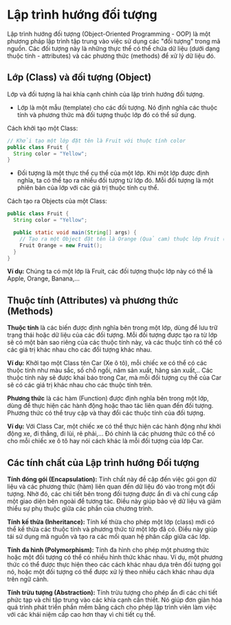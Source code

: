 # Lập trình hướng đối tượng

Lập trình hướng đối tượng (Object-Oriented Programming - OOP) là một phương pháp lập trình tập trung vào việc sử dụng các "đối tượng" trong mã nguồn. Các đối tượng này là những thực thể có thể chứa dữ liệu (dưới dạng thuộc tính - attributes) và các phương thức (methods) để xử lý dữ liệu đó.

## Lớp (Class) và đối tượng (Object)

Lớp và đối tượng là hai khía cạnh chính của lập trình hướng đối tượng.

- Lớp là một mẫu (template) cho các đối tượng. Nó định nghĩa các thuộc tính và phương thức mà đối tượng thuộc lớp đó có thể sử dụng.

Cách khởi tạo một Class:

``` Java
// Khởi tạo một lớp đặt tên là Fruit với thuộc tính color
public class Fruit {
  String color = "Yellow";
}
```

- Đối tượng là một thực thể cụ thể của một lớp. Khi một lớp được định nghĩa, ta có thể tạo ra nhiều đối tượng từ lớp đó. Mỗi đối tượng là một phiên bản của lớp với các giá trị thuộc tính cụ thể.

Cách tạo ra Objects của một Class:

``` Java
public class Fruit {
  String color = "Yellow";

  public static void main(String[] args) {
    // Tạo ra một Object đặt tên là Orange (Quả cam) thuộc lớp Fruit (Hoa quả)
    Fruit Orange = new Fruit();
  }
}
```

**Ví dụ:** Chúng ta có một lớp là Fruit, các đối tượng thuộc lớp này có thể là Apple, Orange, Banana,...

## Thuộc tính (Attributes) và phương thức (Methods)

**Thuộc tính** là các biến được định nghĩa bên trong một lớp, dùng để lưu trữ trạng thái hoặc dữ liệu của các đối tượng. Mỗi đối tượng được tạo ra từ lớp sẽ có một bản sao riêng của các thuộc tính này, và các thuộc tính có thể có các giá trị khác nhau cho các đối tượng khác nhau.

**Ví dụ:** Khởi tạo một Class tên Car (Xe ô tô), mỗi chiếc xe có thể có các thuộc tính như màu sắc, số chỗ ngồi, năm sản xuất, hãng sản xuất,.. Các thuộc tính này sẽ được khai báo trong Car, mà mỗi đối tượng cụ thể của Car sẽ có các giá trị khác nhau cho các thuộc tính trên.

**Phương thức** là các hàm (Function) được định nghĩa bên trong một lớp, dùng để thực hiện các hành động hoặc thao tác liên quan đến đối tượng. Phương thức có thể truy cập và thay đổi các thuộc tính của đối tượng.

**Ví dụ:** Với Class Car, một chiếc xe có thể thực hiện các hành động như khởi động xe, đi thẳng, đi lùi, rẽ phải,... Đó chính là các phương thức có thể có cho mỗi chiếc xe ô tô hay nói cách khác là mỗi đối tượng của lớp Car.

## Các tính chất của Lập trình hướng Đối tượng

**Tính đóng gói (Encapsulation):** Tính chất này đề cập đến việc gói gọn dữ liệu và các phương thức (hàm) liên quan đến dữ liệu đó vào trong một đối tượng. Nhờ đó, các chi tiết bên trong đối tượng được ẩn đi và chỉ cung cấp một giao diện bên ngoài để tương tác. Điều này giúp bảo vệ dữ liệu và giảm thiểu sự phụ thuộc giữa các phần của chương trình.

**Tính kế thừa (Inheritance):** Tính kế thừa cho phép một lớp (class) mới có thể kế thừa các thuộc tính và phương thức từ một lớp đã có. Điều này giúp tái sử dụng mã nguồn và tạo ra các mối quan hệ phân cấp giữa các lớp.

**Tính đa hình (Polymorphism):** Tính đa hình cho phép một phương thức hoặc một đối tượng có thể có nhiều hình thức khác nhau. Ví dụ, một phương thức có thể được thực hiện theo các cách khác nhau dựa trên đối tượng gọi nó, hoặc một đối tượng có thể được xử lý theo nhiều cách khác nhau dựa trên ngữ cảnh.
 
**Tính trừu tượng (Abstraction):** Tính trừu tượng cho phép ẩn đi các chi tiết phức tạp và chỉ tập trung vào các khía cạnh cần thiết. Nó giúp đơn giản hóa quá trình phát triển phần mềm bằng cách cho phép lập trình viên làm việc với các khái niệm cấp cao hơn thay vì chi tiết cụ thể.